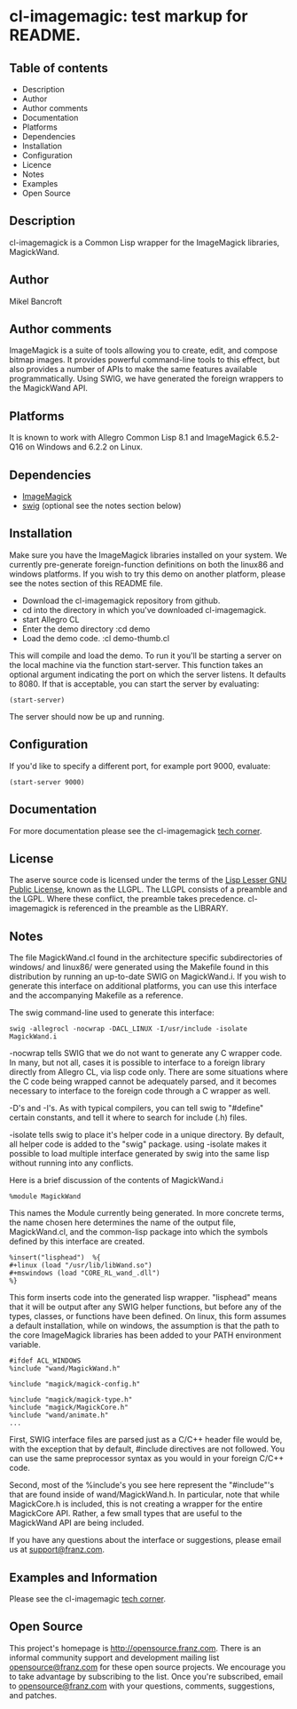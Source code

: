 cl-imagemagic: test markup for README.
======================================

Table of contents
-----------------

 * Description
 * Author
 * Author comments
 * Documentation
 * Platforms
 * Dependencies
 * Installation
 * Configuration
 * Licence
 * Notes
 * Examples
 * Open Source 

Description
-----------

cl-imagemagick is a Common Lisp wrapper for the ImageMagick libraries,
MagickWand.

Author
------

Mikel Bancroft

Author comments
---------------

ImageMagick is a suite of tools allowing you to create, edit, and
compose bitmap images. It provides powerful command-line tools to this
effect, but also provides a number of APIs to make the same features
available programmatically. Using SWIG, we have generated the foreign
wrappers to the MagickWand API. 

Platforms
---------

It is known to work with Allegro Common Lisp 8.1 and ImageMagick
6.5.2-Q16 on Windows and 6.2.2 on Linux.

Dependencies
------------

 * [ImageMagick](http://www.imagemagick.org/script/index.php)
 * [swig](http://www.swig.org/) (optional see the notes section below)

Installation
------------
 
Make sure you have the ImageMagick libraries installed on
your system.  We currently pre-generate foreign-function
definitions on both the linux86 and windows platforms. If you
wish to try this demo on another platform, please see the
notes section of this README file.

 * Download the cl-imagemagick repository from github.
 * cd into the directory in which you've downloaded cl-imagemagick.
 * start Allegro CL
 * Enter the demo directory
    :cd demo
 * Load the demo code.
    :cl demo-thumb.cl

This will compile and load the demo. To run it you'll be starting a
server on the local machine via the function start-server.  This
function takes an optional argument indicating the port on which the
server listens. It defaults to 8080. If that is acceptable, you can
start the server by evaluating:

    (start-server)

The server should now be up and running.

Configuration
-------------

If you'd like to specify a different port, for example port 9000,
evaluate: 

    (start-server 9000)

Documentation
-------------

For more documentation please see the cl-imagemagick
[tech corner](http://franz.com/support/tech_corner/imagemagick052109.lhtml).

License
-------

The aserve source code is licensed under the terms of the [Lisp Lesser
GNU Public License](http://opensource.franz.com/preamble.html), known
as the LLGPL.  The LLGPL consists of a preamble and the LGPL. Where
these conflict, the preamble takes precedence. cl-imagemagick is
referenced in the preamble as the LIBRARY. 
 
Notes
-----

The file MagickWand.cl found in the architecture specific
subdirectories of windows/ and linux86/ were generated using the
Makefile found in this distribution by running an up-to-date SWIG on
MagickWand.i. If you wish to generate this interface on additional
platforms, you can use this interface and the accompanying Makefile as
a reference. 

The swig command-line used to generate this interface:

    swig -allegrocl -nocwrap -DACL_LINUX -I/usr/include -isolate MagickWand.i

-nocwrap tells SWIG that we do not want to generate any C wrapper
code. In many, but not all, cases it is possible to interface to a
foreign library directly from Allegro CL, via lisp code only. There
are some situations where the C code being wrapped cannot be
adequately parsed, and it becomes necessary to interface to the
foreign code through a C wrapper as well.

-D's and -I's. As with typical compilers, you can tell swig to
"#define" certain constants, and tell it where to search for
include (.h) files.

-isolate tells swig to place it's helper code in a unique
directory. By default, all helper code is added to the "swig"
package. using -isolate makes it possible to load multiple interface
generated by swig into the same lisp without running into any
conflicts.

Here is a brief discussion of the contents of MagickWand.i

    %module MagickWand

This names the Module currently being generated. In more concrete
terms, the name chosen here determines the name of the output file,
MagickWand.cl, and the common-lisp package into which the symbols
defined by this interface are created.

    %insert("lisphead")  %{
    #+linux (load "/usr/lib/libWand.so")
    #+mswindows (load "CORE_RL_wand_.dll")
    %}

This form inserts code into the generated lisp wrapper. "lisphead"
means that it  will be output after any SWIG helper functions, but
before any of the types, classes, or functions have been defined. On
linux, this form assumes a default installation, while on windows, the
assumption is that the path to the core ImageMagick libraries has been
added to your PATH environment variable.

    #ifdef ACL_WINDOWS
    %include "wand/MagickWand.h"
  
    %include "magick/magick-config.h"
  
    %include "magick/magick-type.h"
    %include "magick/MagickCore.h"
    %include "wand/animate.h"
    ...

First, SWIG interface files are parsed just as a C/C++ header
file would be, with the exception that by default, #include
directives are not followed. You can use the same preprocessor
syntax as you would in your foreign C/C++ code.

Second, most of the %include's you see here represent the
"#include"'s that are found inside of wand/MagickWand.h. In
particular, note that while MagickCore.h is included, this is
not creating a wrapper for the entire MagickCore API. Rather,
a few small types that are useful to the MagickWand API are
being included. 

If you have any questions about the interface or suggestions,
please email us at support@franz.com.

Examples and Information
------------------------

Please see the cl-imagemagic
[tech corner](http://franz.com/support/tech_corner/imagemagick052109.lhtml).

Open Source
-----------

This project's homepage is http://opensource.franz.com. There is an informal 
community support and development mailing list 
[opensource@franz.com](http://opensource.franz.com/mailinglist.html) for these open 
source projects. We encourage you to take advantage by subscribing to the 
list.  Once you're subscribed, email to opensource@franz.com with your questions, 
comments, suggestions, and patches.
